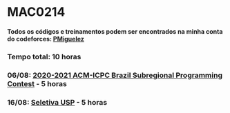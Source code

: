 # MAC0214
#### Todos os códigos e treinamentos podem ser encontrados na minha conta do codeforces: [PMiguelez](https://codeforces.com/profile/PMiguelez)

### Tempo total: 10 horas

### 06/08: [2020-2021 ACM-ICPC Brazil Subregional Programming Contest](https://codeforces.com/gym/102861) - 5 horas

### 16/08: [Seletiva USP](https://codeforces.com/gym/106039) - 5 horas
